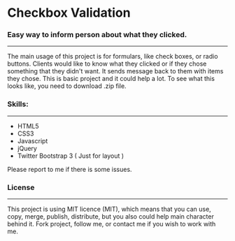 Checkbox Validation
===

### Easy way to inform person about what they clicked.
------------------------------------------------------

The main usage of this project is for formulars, like check boxes, or radio buttons. Clients would like to know what they clicked or if they chose something that they didn't want. It sends message back to them with items they chose. This is basic project and it could help a lot. To see what this looks like, you need to download .zip file. 

### Skills:
-----------
* HTML5
* CSS3
* Javascript
* jQuery
* Twitter Bootstrap 3 ( Just for layout )

Please report to me if there is some issues. 

### License
-----------
This project is using MIT licence (MIT), which means that you can use, copy, merge, publish, distribute, but you also could help main character behind it. Fork project, follow me, or contact me if you wish to work with me. 